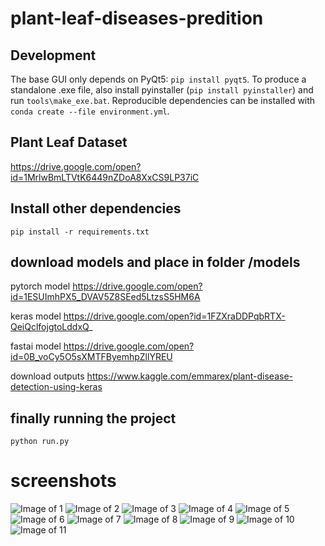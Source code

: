 # plant-leaf-diseases-predition

## Development

The base GUI only depends on PyQt5: `pip install pyqt5`. To produce a standalone .exe file, also install pyinstaller (`pip install pyinstaller`) and run `tools\make_exe.bat`. Reproducible dependencies can be installed with `conda create --file environment.yml`. 

## Plant Leaf Dataset

  https://drive.google.com/open?id=1MrlwBmLTVtK6449nZDoA8XxCS9LP37iC
    
## Install other dependencies

`pip install -r requirements.txt`

## download models and place in folder /models

   pytorch model  https://drive.google.com/open?id=1ESUImhPX5_DVAV5Z8SEed5LtzsS5HM6A
   
   keras model https://drive.google.com/open?id=1FZXraDDPqbRTX-QeiQclfojgtoLddxQ_
   
   fastai model https://drive.google.com/open?id=0B_voCy5O5sXMTFByemhpZllYREU

   download outputs   https://www.kaggle.com/emmarex/plant-disease-detection-using-keras

   
## finally running the project

    python run.py
    
# screenshots

![Image of 1](https://github.com/PuneethReddyHC/leaf-diseases-predition/blob/master/screenshots/1.png)
![Image of 2](https://github.com/PuneethReddyHC/leaf-diseases-predition/blob/master/screenshots/2.png)
![Image of 3](https://github.com/PuneethReddyHC/leaf-diseases-predition/blob/master/screenshots/3.png)
![Image of 4](https://github.com/PuneethReddyHC/leaf-diseases-predition/blob/master/screenshots/4.png)
![Image of 5](https://github.com/PuneethReddyHC/leaf-diseases-predition/blob/master/screenshots/5.png)
![Image of 6](https://github.com/PuneethReddyHC/leaf-diseases-predition/blob/master/screenshots/6.png)
![Image of 7](https://github.com/PuneethReddyHC/leaf-diseases-predition/blob/master/screenshots/7.png)
![Image of 8](https://github.com/PuneethReddyHC/leaf-diseases-predition/blob/master/screenshots/8.png)
![Image of 9](https://github.com/PuneethReddyHC/leaf-diseases-predition/blob/master/screenshots/9.png)
![Image of 10](https://github.com/PuneethReddyHC/leaf-diseases-predition/blob/master/screenshots/10.png)
![Image of 11](https://github.com/PuneethReddyHC/leaf-diseases-predition/blob/master/screenshots/11.png)

